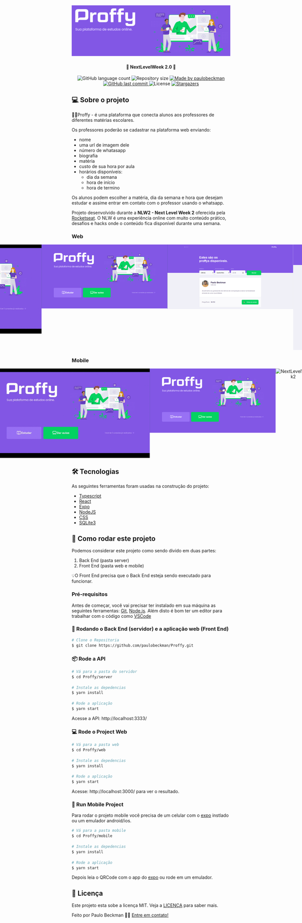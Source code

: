 <h1 align="center">
    <img alt="NextLevelWeek2" title="#NextLevelWeek2" src="./github-assets/banner.png" />
</h1>

<h4 align="center"> 
	🚀 NextLevelWeek 2.0 🚀
</h4>
  
<p align="center">
  <img alt="GitHub language count" src="https://img.shields.io/github/languages/count/paulobeckman/Proffy?color=%2304D361">
  
  <img alt="Repository size" src="https://img.shields.io/github/repo-size/paulobeckman/Proffy">
  
  <a href="https://www.linkedin.com/in/paulobeckman/">
    <img alt="Made by paulobeckman" src="https://img.shields.io/badge/made%20by-paulobeckman-%2304D361">
  </a>
	
  
  <a href="https://github.com/paulobeckman/Proffy/commits/master">
    <img alt="GitHub last commit" src="https://img.shields.io/github/last-commit/paulobeckman/Proffy">
  </a>

  <img alt="License" src="https://img.shields.io/badge/license-MIT-brightgreen">
   <a href="https://github.com/paulobeckman/Proffy/stargazers">
    <img alt="Stargazers" src="https://img.shields.io/github/stars/paulobeckman/Proffy?style=social">
  </a>
</p>


## 💻 Sobre o projeto

🧑‍🏫Proffy - é uma plataforma que conecta alunos aos professores de diferentes matérias escolares.

Os professores poderão se cadastrar na plataforma web enviando:
- nome
- uma url de imagem dele 
- número de whatasapp
- biografia
- matéria
- custo de sua hora por aula
- horários disponíveis:
  - dia da semana 
  - hora de início
  - hora de termino

Os alunos podem escolher a matéria, dia da semana e hora que desejam estudar e assime entrar em contato com o professor usando o whatsapp.
 
Projeto desenvolvido durante a **NLW2 - Next Level Week 2** oferecida pela [Rocketseat](rs).
O NLW é uma experiência online com muito conteúdo prático, desafios e hacks onde o conteúdo fica disponível durante uma semana.


### Web

<p align="center" style="display: flex; align-items: flex-start; justify-content: center;">
	
  <img alt="NextLevelWeek2" title="#NextLevelWeek2" src="./github-assets/Proffy.gif" width="800px">	
		
  <img alt="NextLevelWeek2" title="#NextLevelWeek2" src="./github-assets/pagina1.png" width="400px">

  <img alt="NextLevelWeek2" title="#NextLevelWeek2" src="./github-assets/pagina2.png" width="400px">

  <img alt="NextLevelWeek2" title="#NextLevelWeek2" src="./github-assets/pagina3.png" width="400px">
</p>


### Mobile

<p align="center" style="display: flex; align-items: flex-start; justify-content: center;">
	
  <img alt="NextLevelWeek2" title="#NextLevelWeek2" src="./github-assets/Proffy.gif" width="800px">	
		
  <img alt="NextLevelWeek2" title="#NextLevelWeek2" src="./github-assets/pagina1.png" width="400px">

  <img alt="NextLevelWeek2" title="#NextLevelWeek2" src="./github-assets/paginas2.png" width="400px">
</p>

## 🛠 Tecnologias

As seguintes ferramentas foram usadas na construção do projeto:

- [Typescript][ts]
- [React][react]
- [Expo][expo]
- [NodeJS][nodejs]
- [CSS][CSS]
- [SQLite3][SQLite]



## 🚀 Como rodar este projeto

Podemos considerar este projeto como sendo divido em duas partes:
1. Back End (pasta server) 
2. Front End (pasta web e mobile)

💡O Front End precisa que o Back End esteja sendo executado para funcionar.

### Pré-requisitos

Antes de começar, você vai precisar ter instalado em sua máquina as seguintes ferramentas:
[Git](https://git-scm.com), [Node.js][nodejs]. 
Além disto é bom ter um editor para trabalhar com o código como [VSCode][vscode]

### 🎲 Rodando o Back End (servidor) e a aplicação web (Front End)

```bash
# Clone o Repositoria
$ git clone https://github.com/paulobeckman/Proffy.git
```

### 📦 Rode a API

```bash
# Vá para a pasta do servidor
$ cd Proffy/server

# Instale as depedencias
$ yarn install

# Rode a aplicação
$ yarn start
```
Acesse a API: http://localhost:3333/

### 💻 Rode o Project Web

```bash
# Vá para a pasta web
$ cd Proffy/web

# Instale as depedencias
$ yarn install

# Rode a aplicação
$ yarn start
```
Acesse: http://localhost:3000/ para ver o resultado.

### 📱 Run Mobile Project
Para rodar o projeto mobile você precisa de um celular com o [expo](https://play.google.com/store/apps/details?id=host.exp.exponent) instlado ou um emulador android/ios.

```bash
# Vá para a pasta mobile
$ cd Proffy/mobile

# Instale as depedencias
$ yarn install

# Rode a aplicação
$ yarn start
```
Depois leia o QRCode com o app do [expo](https://play.google.com/store/apps/details?id=host.exp.exponent) ou rode em um emulador.


## 📝 Licença

Este projeto esta sobe a licença MIT. Veja a [LICENÇA](license) para saber mais.

Feito por Paulo Beckman 👋🏽 [Entre em contato!](https://www.linkedin.com/in/paulo-beckman/)

[nodejs]: https://nodejs.org/
[yarn]: https://yarnpkg.com/
[vscode]: https://code.visualstudio.com/
[license]: https://opensource.org/licenses/MIT
[rs]: https://rocketseat.com.br>
[CSS]: https://developer.mozilla.org/pt-BR/docs/Web/CSS
[SQLite]: https://www.sqlitetutorial.net/sqlite-nodejs/
[ts]: https://www.typescriptlang.org/
[react]: https://reactjs.org/
[expo]: https://expo.io/
